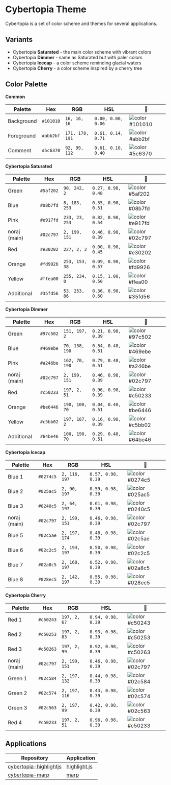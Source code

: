 # Cybertopia Theme

Cybertopia is a set of color scheme and themes for several applications.

## Variants

- Cybertopia **Saturated** - the main color scheme with vibrant colors
- Cybertopia **Dimmer** - same as Saturated but with paler colors
- Cybertopia **Icecap** - a color scheme reminding glacial waters
- Cybertopia **Cherry** - a color scheme inspired by a cherry tree

## Color Palette

**Common**

Palette | Hex | RGB | HSL | 🎨
------- | --- | --- | --- | ---
Background | `#101010` | `16, 16, 16` | `0.00, 0.00, 0.06` | ![color #101010](https://img.shields.io/badge/🎨-%23101010-%23101010)
Foreground | `#abb2bf` | `171, 178, 191` | `0.61, 0.14, 0.71` | ![color #abb2bf](https://img.shields.io/badge/🎨-%23abb2bf-%23abb2bf)
Comment | `#5c6370` | `92, 99, 112` | `0.61, 0.10, 0.40` | ![color #5c6370](https://img.shields.io/badge/🎨-%235c6370-%235c6370)

**Cybertopia Saturated**

Palette | Hex | RGB | HSL | 🎨
------- | --- | --- | --- | ---
Green | `#5af202` | `90, 242, 2` | `0.27, 0.98, 0.48` | ![color #5af202](https://img.shields.io/badge/🎨-%235af202-%235af202)
Blue | `#08b7fd` | `8, 183, 253` | `0.55, 0.98, 0.51` | ![color #08b7fd](https://img.shields.io/badge/🎨-%2308b7fd-%2308b7fd)
Pink | `#e917fd` | `233, 23, 253` | `0.82, 0.98, 0.54` | ![color #e917fd](https://img.shields.io/badge/🎨-%23e917fd-%23e917fd)
noraj (main) | `#02c797` | `2, 199, 151` | `0.46, 0.98, 0.39` | ![color #02c797](https://img.shields.io/badge/🎨-%2302c797-%2302c797)
Red | `#e30202` | `227, 2, 2` | `0.00, 0.98, 0.45` | ![color #e30202](https://img.shields.io/badge/🎨-%23e30202-%23e30202)
Orange | `#fd9926` | `253, 153, 38` | `0.09, 0.98, 0.57` | ![color #fd9926](https://img.shields.io/badge/🎨-%23fd9926-%23fd9926)
Yellow | `#ffea00` | `255, 234, 0` | `0.15, 1.00, 0.50` | ![color #ffea00](https://img.shields.io/badge/🎨-%23ffea00-%23ffea00)
Additional | `#35fd56` | `53, 253, 86` | `0.36, 0.98, 0.60` | ![color #35fd56](https://img.shields.io/badge/🎨-%2335fd56-%2335fd56)

**Cybertopia Dimmer**

Palette | Hex | RGB | HSL | 🎨
------- | --- | --- | --- | ---
Green | `#97c502` | `151, 197, 2` | `0.21, 0.98, 0.39` | ![color #97c502](https://img.shields.io/badge/🎨-%2397c502-%2397c502)
Blue | `#469ebe` | `70, 158, 190` | `0.54, 0.48, 0.51` | ![color #469ebe](https://img.shields.io/badge/🎨-%23469ebe-%23469ebe)
Pink | `#a246be` | `162, 70, 190` | `0.79, 0.48, 0.51` | ![color #a246be](https://img.shields.io/badge/🎨-%23a246be-%23a246be)
noraj (main) | `#02c797` | `2, 199, 151` | `0.46, 0.98, 0.39` | ![color #02c797](https://img.shields.io/badge/🎨-%2302c797-%2302c797)
Red | `#c50233` | `197, 2, 51` | `0.96, 0.98, 0.39` | ![color #c50233](https://img.shields.io/badge/🎨-%23c50233-%23c50233)
Orange | `#be6446` | `190, 100, 70` | `0.04, 0.48, 0.51` | ![color #be6446](https://img.shields.io/badge/🎨-%23be6446-%23be6446)
Yellow | `#c5bb02` | `197, 187, 2` | `0.16, 0.98, 0.39` | ![color #c5bb02](https://img.shields.io/badge/🎨-%23c5bb02-%23c5bb02)
Additional | `#64be46` | `100, 190, 70` | `0.29, 0.48, 0.51` | ![color #64be46](https://img.shields.io/badge/🎨-%2364be46-%2364be46)

**Cybertopia Icecap**

Palette | Hex | RGB | HSL | 🎨
------- | --- | --- | --- | ---
Blue 1 | `#0274c5` | `2, 116, 197` | `0.57, 0.98, 0.39` | ![color #0274c5](https://img.shields.io/badge/🎨-%230274c5-%230274c5)
Blue 2 | `#025ac5` | `2, 90, 197` | `0.59, 0.98, 0.39` | ![color #025ac5](https://img.shields.io/badge/🎨-%23025ac5-%23025ac5)
Blue 3 | `#0240c5` | `2, 64, 197` | `0.61, 0.98, 0.39` | ![color #0240c5](https://img.shields.io/badge/🎨-%230240c5-%230240c5)
noraj (main) | `#02c797` | `2, 199, 151` | `0.46, 0.98, 0.39` | ![color #02c797](https://img.shields.io/badge/🎨-%2302c797-%2302c797)
Blue 5 | `#02c5ae` | `2, 197, 174` | `0.48, 0.98, 0.39` | ![color #02c5ae](https://img.shields.io/badge/🎨-%2302c5ae-%2302c5ae)
Blue 6 | `#02c2c5` | `2, 194, 197` | `0.50, 0.98, 0.39` | ![color #02c2c5](https://img.shields.io/badge/🎨-%2302c2c5-%2302c2c5)
Blue 7 | `#02a8c5` | `2, 168, 197` | `0.52, 0.98, 0.39` | ![color #02a8c5](https://img.shields.io/badge/🎨-%2302a8c5-%2302a8c5)
Blue 8 | `#028ec5` | `2, 142, 197` | `0.55, 0.98, 0.39` | ![color #028ec5](https://img.shields.io/badge/🎨-%23028ec5-%23028ec5)

**Cybertopia Cherry**

Palette | Hex | RGB | HSL | 🎨
------- | --- | --- | --- | ---
Red 1 | `#c50243` | `197, 2, 67` | `0.94, 0.98, 0.39` | ![color #c50243](https://img.shields.io/badge/🎨-%23c50243-%23c50243)
Red 2 | `#c50253` | `197, 2, 83` | `0.93, 0.98, 0.39` | ![color #c50253](https://img.shields.io/badge/🎨-%23c50253-%23c50253)
Red 3 | `#c50263` | `197, 2, 99` | `0.92, 0.98, 0.39` | ![color #c50263](https://img.shields.io/badge/🎨-%23c50263-%23c50263)
noraj (main) | `#02c797` | `2, 199, 151` | `0.46, 0.98, 0.39` | ![color #02c797](https://img.shields.io/badge/🎨-%2302c797-%2302c797)
Green 1 | `#02c584` | `2, 197, 132` | `0.44, 0.98, 0.39` | ![color #02c584](https://img.shields.io/badge/🎨-%2302c584-%2302c584)
Green 2 | `#02c574` | `2, 197, 116` | `0.43, 0.98, 0.39` | ![color #02c574](https://img.shields.io/badge/🎨-%2302c574-%2302c574)
Green 3 | `#02c563` | `2, 197, 99` | `0.42, 0.98, 0.39` | ![color #02c563](https://img.shields.io/badge/🎨-%2302c563-%2302c563)
Red 4 | `#c50233` | `197, 2, 51` | `0.96, 0.98, 0.39` | ![color #c50233](https://img.shields.io/badge/🎨-%23c50233-%23c50233)

## Applications

Repository | Application
---------- | -----------
[cybertopia-highlightjs](https://github.com/noraj/cybertopia-highlightjs) | [highlight.js](https://github.com/highlightjs/highlight.js)
[cybertopia-marp](https://github.com/noraj/cybertopia-marp) | [marp](https://github.com/marp-team/marp)
